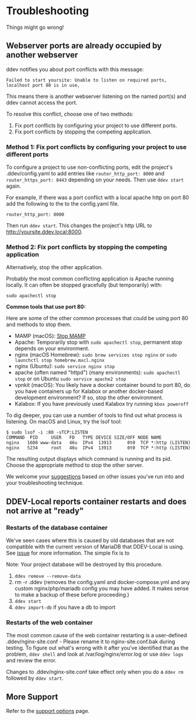<h1>Troubleshooting</h1>

Things might go wrong!

<a name="unable-listen"></a>
## Webserver ports are already occupied by another webserver

ddev notifies you about port conflicts with this message:

```
Failed to start yoursite: Unable to listen on required ports, localhost port 80 is in use,
```

This means there is another webserver listening on the named port(s) and ddev cannot access the port.

To resolve this conflict, choose one of two methods:

1. Fix port conflicts by configuring your project to use different ports.
2. Fix port conflicts by stopping the competing application.

### Method 1: Fix port conflicts by configuring your project to use different ports

To configure a project to use non-conflicting ports, edit the project's .ddev/config.yaml to add entries like `router_http_port: 8000` and `router_https_port: 8443` depending on your needs. Then use `ddev start` again.

For example, if there was a port conflict with a local apache http on port 80 add the following to the to the config.yaml file.

```
router_http_port: 8000
```

Then run `ddev start`. This changes the project's http URL to http://yoursite.ddev.local:8000.


### Method 2: Fix port conflicts by stopping the competing application

Alternatively, stop the other application.

Probably the most common conflicting application is Apache running locally. It can often be stopped gracefully (but temporarily) with:

```
sudo apachectl stop
```

**Common tools that use port 80:**

Here are some of the other common processes that could be using port 80 and methods to stop them.

* MAMP (macOS): [Stop MAMP](http://documentation.mamp.info/en/MAMP-Mac/Preferences/Start-Stop/)
* Apache: Temporarily stop with `sudo apachectl stop`, permanent stop depends on your environment.
* nginx (macOS Homebrew): `sudo brew services stop nginx`
or `sudo launchctl stop homebrew.mxcl.nginx`
* nginx (Ubuntu): `sudo service nginx stop`
* apache (often named "httpd") (many environments): `sudo apachectl stop` or on Ubuntu `sudo service apache2 stop`
* vpnkit (macOS): You likely have a docker container bound to port 80, do you have containers up for Kalabox or another docker-based development environment? If so, stop the other environment.
* Kalabox: If you have previously used Kalabox try running `kbox poweroff`

To dig deeper, you can use a number of tools to find out what process is listening. On macOS and Linux, try the lsof tool:

```
$ sudo lsof -i :80 -sTCP:LISTEN
COMMAND  PID     USER   FD   TYPE DEVICE SIZE/OFF NODE NAME
nginx   1608 www-data   46u  IPv4  13913      0t0  TCP *:http (LISTEN)
nginx   5234     root   46u  IPv4  13913      0t0  TCP *:http (LISTEN)
```

The resulting output displays which command is running and its pid. Choose the appropriate method to stop the other server.

We welcome your [suggestions](https://github.com/drud/ddev/issues/new) based on other issues you've run into and your troubleshooting technique.

<a name="container-restarts"></a>
## DDEV-Local reports container restarts and does not arrive at "ready"

### Restarts of the database container

We've seen cases where this is caused by old databases that are not compatible with the current version of MariaDB that DDEV-Local is using. See [issue](https://github.com/drud/ddev/issues/615) for more information. The simple fix is to 

Note: Your project database will be destroyed by this procedure.

1. `ddev remove --remove-data`
2. rm -r .ddev (removes the config.yaml and docker-compose.yml and any custom nginx/php/mariadb config you may have added. It makes sense to make a backup of these before proceeding.)
3. `ddev start` 
4. `ddev import-db` if you have a db to import

### Restarts of the web container

The most common cause of the web container restarting is a user-defined .ddev/nginx-site.conf - Please rename it to nginx-site.conf.bak during testing. To figure out what's wrong with it after you've identified that as the problem, `ddev shell` and look at /var/log/nginx/error.log or use `ddev logs` and review the error.

Changes to .ddev/nginx-site.conf take effect only when you do a `ddev rm` followed by `ddev start`.

## More Support

Refer to the [support options](https://ddev.readthedocs.io/en/latest/#support) page.
